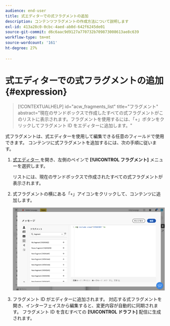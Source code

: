 ```yaml
---
audience: end-user
title: 式エディターでの式フラグメントの追加
description: コンテンツフラグメントの作成方法について説明します
exl-id: 413a28c0-0cbc-4aed-ab0d-642f6245de01
source-git-commit: d6c6aac9d9127a770732b709873008613ae8c639
workflow-type: tm+mt
source-wordcount: '161'
ht-degree: 27%

---
```


# 式エディターでの式フラグメントの追加 {#expression}

>[!CONTEXTUALHELP]
>id="acw_fragments_list"
>title="フラグメント"
>abstract="現在のサンドボックスで作成したすべての式フラグメントがこのリストに表示されます。フラグメントを使用するには、「+」ボタンをクリックしてフラグメント ID をエディターに追加します。"

<!-- pas vu dans l'UI-->

式フラグメントは、式エディターを使用して編集できる任意のフィールドで使用できます。 コンテンツに式フラグメントを追加するには、次の手順に従います。

1. [ 式エディター ](../personalization/gs-personalization.md) を開き、左側のペインで **[!UICONTROL フラグメント]** メニューを選択します。

   リストには、現在のサンドボックスで作成されたすべての式フラグメントが表示されます。

1. 式フラグメントの横にある「`+`」アイコンをクリックして、コンテンツに追加します。

   ![ 「+」アイコンを使用した式フラグメントの追加を示すスクリーンショット ](assets/fragment-add-expression.png)

1. フラグメント ID がエディターに追加されます。 対応する式フラグメントを開き、インターフェイスから編集すると、変更内容が自動的に同期されます。 フラグメント ID を含むすべての **[!UICONTROL ドラフト]** 配信に生成されます。